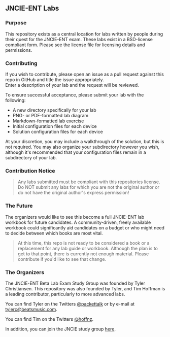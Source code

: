 ## JNCIE-ENT Labs ##

### Purpose ###

This repository exists as a central location for labs written by people
during their quest for the JNCIE-ENT exam.  These labs exist in a
BSD-license compliant form.  Please see the license file for licensing
details and permissions.

### Contributing ###

If you wish to contribute, please open an issue as a pull request
against this repo in GitHub and title the issue appropriately.  
Enter a description of your lab and the request will be reviewed.

To ensure successful acceptance, please submit your lab with the
following:

 - A new directory specifically for your lab
 - PNG- or PDF-formatted lab diagram
 - Markdown-formatted lab exercise
 - Initial configuration files for each device
 - Solution configuration files for each device

At your discretion, you may include a walkthrough of the solution,
but this is not required.  You may also organize your subdirectory
however you wish, although it's recommended that your configuration
files remain in a subdirectory of your lab.

### Contribution Notice ###

> Any labs submitted must be compliant with this repositories license.
> Do NOT submit any labs for which you are not the original author or
> do not have the original author's express permission!

### The Future ###

The organizers would like to see this become a full JNCIE-ENT lab
workbook for future candidates.  A community-driven, freely
available workbook could significantly aid candidates on a budget
or who might need to decide between which books are most vital.

> At this time, this repo is not ready to be considered a book
> or a replacement for any lab guide or workbook.  Although the
> plan is to get to that point, there is currently not enough
> material.  Please contribute if you'd like to see that change.

### The Organizers ###

The JNCIE-ENT Beta Lab Exam Study Group was founded by Tyler
Christiansen.  This repository was also founded by Tyler,
and Tim Hoffman is a leading contributor, particularly
to more advanced labs.

You can find Tyler on the Twitters [@packettalk][1] or by e-mail
at <tylerc@beatsmusic.com>.

You can find Tim on the Twitters [@hoffnz][2].

In addition, you can join the JNCIE study group [here][3].

[1]: http://twitter.com/packettalk "Tyler Christiansen"
[2]: http://twitter.com/hoffnz "Tim Hoffman"
[3]: https://groups.google.com/forum/#!forum/jncie-ent-beta "JNCIE-ENT Beta Study Group"
